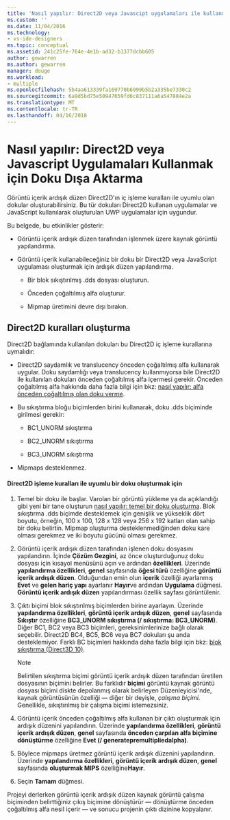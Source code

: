 ```yaml
---
title: 'Nasıl yapılır: Direct2D veya Javascipt uygulamaları ile kullanmak için bir doku dışa | Microsoft Docs'
ms.custom: ''
ms.date: 11/04/2016
ms.technology:
- vs-ide-designers
ms.topic: conceptual
ms.assetid: 241c25fe-764e-4e1b-ad32-b1377dcbb605
author: gewarren
ms.author: gewarren
manager: douge
ms.workload:
- multiple
ms.openlocfilehash: 5b4aa613339fa169770b6999b5b2a335be7330c2
ms.sourcegitcommit: 6a9d5bd75e50947659fd6c837111a6a547884e2a
ms.translationtype: MT
ms.contentlocale: tr-TR
ms.lasthandoff: 04/16/2018
---
```

# <a name="how-to-export-a-texture-for-use-with-direct2d-or-javascipt-apps"></a>Nasıl yapılır: Direct2D veya Javascript Uygulamaları Kullanmak için Doku Dışa Aktarma
Görüntü içerik ardışık düzen Direct2D'ın iç işleme kuralları ile uyumlu olan dokular oluşturabilirsiniz. Bu tür dokuları Direct2D kullanan uygulamalar ve JavaScript kullanılarak oluşturulan UWP uygulamalar için uygundur.  
  
 Bu belgede, bu etkinlikler gösterir:  
  
-   Görüntü içerik ardışık düzen tarafından işlenmek üzere kaynak görüntü yapılandırma.  
  
-   Görüntü içerik kullanabileceğiniz bir doku bir Direct2D veya JavaScript uygulaması oluşturmak için ardışık düzen yapılandırma.  
  
    -   Bir blok sıkıştırılmış .dds dosyası oluşturun.  
  
    -   Önceden çoğaltılmış alfa oluşturur.  
  
    -   Mipmap üretimini devre dışı bırakın.  
  
## <a name="rendering-conventions-in-direct2d"></a>Direct2D kuralları oluşturma  
 Direct2D bağlamında kullanılan dokuları bu Direct2D iç işleme kurallarına uymalıdır:  
  
-   Direct2D saydamlık ve translucency önceden çoğaltılmış alfa kullanarak uygular. Doku saydamlığı veya translucency kullanmıyorsa bile Direct2D ile kullanılan dokuları önceden çoğaltılmış alfa içermesi gerekir. Önceden çoğaltılmış alfa hakkında daha fazla bilgi için bkz: [nasıl yapılır: alfa önceden çoğaltılmış olan doku verme](../designers/how-to-export-a-texture-that-has-premultiplied-alpha.md).  
  
-   Bu sıkıştırma bloğu biçimlerden birini kullanarak, doku .dds biçiminde girilmesi gerekir:  
  
    -   BC1_UNORM sıkıştırma  
  
    -   BC2_UNORM sıkıştırma  
  
    -   BC3_UNORM sıkıştırma  
  
-   Mipmaps desteklenmez.  
  
#### <a name="to-create-a-texture-thats-compatible-with-direct2d-rendering-conventions"></a>Direct2D işleme kuralları ile uyumlu bir doku oluşturmak için  
  
1.  Temel bir doku ile başlar. Varolan bir görüntü yükleme ya da açıklandığı gibi yeni bir tane oluşturun [nasıl yapılır: temel bir doku oluşturma](../designers/how-to-create-a-basic-texture.md). Blok sıkıştırma .dds biçimde desteklemek için genişlik ve yükseklik dört boyutu, örneğin, 100 x 100, 128 x 128 veya 256 x 192 katları olan sahip bir doku belirtin. Mipmap oluşturma desteklenmediğinden doku kare olması gerekmez ve iki boyutu gücünü olması gerekmez.  
  
2.  Görüntü içerik ardışık düzen tarafından işlenen doku dosyasını yapılandırın. İçinde **Çözüm Gezgini**, az önce oluşturduğunuz doku dosyası için kısayol menüsünü açın ve ardından **özellikleri**. Üzerinde **yapılandırma özellikleri**, **genel** sayfasında **öğesi türü** özelliğine **görüntü içerik ardışık düzen**. Olduğundan emin olun **içerik** özelliği ayarlanmış **Evet** ve **gelen hariç yapı** ayarlanır **Hayır**ve ardından  **Uygulama** düğmesi. **Görüntü içerik ardışık düzen** yapılandırması özellik sayfası görüntülenir.  
  
3.  Çıktı biçimi blok sıkıştırılmış biçimlerden birine ayarlayın. Üzerinde **yapılandırma özellikleri**, **görüntü içerik ardışık düzen**, **genel** sayfasında **Sıkıştır** özelliğine  **BC3_UNORM sıkıştırma (/ sıkıştırma: BC3_UNORM)**. Diğer BC1, BC2 veya BC3 biçimleri, gereksinimlerinize bağlı olarak seçebilir. Direct2D BC4, BC5, BC6 veya BC7 dokuları şu anda desteklemiyor. Farklı BC biçimleri hakkında daha fazla bilgi için bkz: [blok sıkıştırma (Direct3D 10)](http://msdn.microsoft.com/library/windows/desktop/bb694531.aspx).  
  
    > [!NOTE]
    >  Belirtilen sıkıştırma biçimi görüntü içerik ardışık düzen tarafından üretilen dosyasının biçimini belirler. Bu farklıdır **biçimi** görüntü kaynak görüntü dosyası biçimi diskte depolanmış olarak belirleyen Düzenleyicisi'nde, kaynak görüntüsünün özelliği — diğer bir deyişle, *çalışma biçimi*. Genellikle, sıkıştırılmış bir çalışma biçimi istemezsiniz.  
  
4.  Görüntü içerik önceden çoğaltılmış alfa kullanan bir çıktı oluşturmak için ardışık düzenini yapılandırın. Üzerinde **yapılandırma özellikleri**, **görüntü içerik ardışık düzen**, **genel** sayfasında **önceden çarpılan alfa biçimine dönüştürme** özelliğine **Evet (/ generatepremultipliedalpha)**.  
  
5.  Böylece mipmaps üretmez görüntü içerik ardışık düzenini yapılandırın. Üzerinde **yapılandırma özellikleri**, **görüntü içerik ardışık düzen**, **genel** sayfasında **oluşturmak MIPS** özelliğine**Hayır**.  
  
6.  Seçin **Tamam** düğmesi.  
  
 Projeyi derlerken görüntü içerik ardışık düzen kaynak görüntü çalışma biçiminden belirttiğiniz çıkış biçimine dönüştürür — dönüştürme önceden çoğaltılmış alfa nesil içerir — ve sonucu projenin çıktı dizinine kopyalanır.